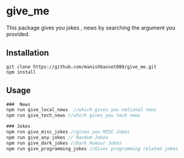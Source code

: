
# give_me
This package gives you jokes , news by searching the argument you provided.

## Installation 
````
git clone https://github.com/manishbasnet089/give_me.git
npm install
````

## Usage
````javascript
###  News
npm run give_local_news  //which gives you national news
npm run give_tech_news //which gives you tech news

### Jokes
npm run give_misc_jokes //gives you MISC Jokes 
npm run give_any-jokes // Random Jokes 
npm run give_dark_jokes //Dark Humour Jokes 
npm run give_programming_jokes //Gives programming related jokes 
````
